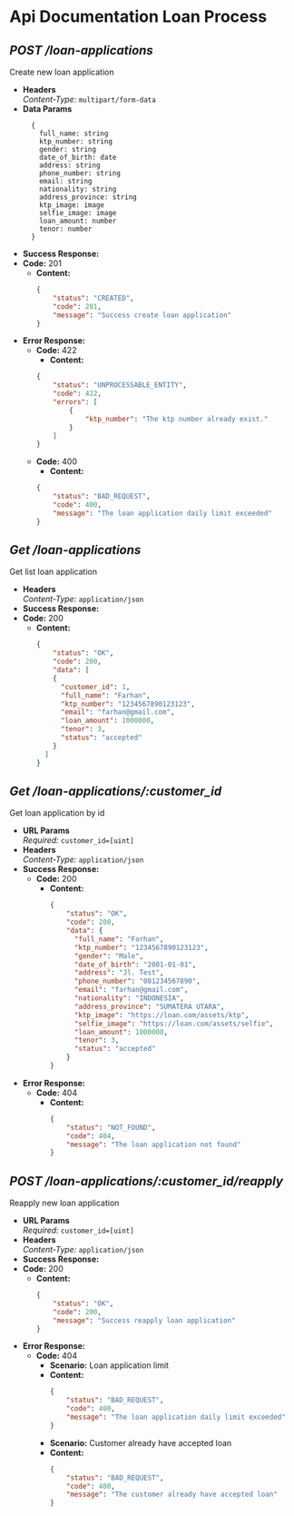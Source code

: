 # Api Documentation Loan Process

***POST /loan-applications***
----
Create new loan application
* **Headers**  
  *Content-Type:* `multipart/form-data`
* **Data Params**
  ```
    {
      full_name: string
      ktp_number: string
      gender: string
      date_of_birth: date
      address: string
      phone_number: string
      email: string
      nationality: string
      address_province: string
      ktp_image: image
      selfie_image: image
      loan_amount: number
      tenor: number
    }
  ```
* **Success Response:**
* **Code:** 201
  * **Content:**
    ```json
    {
        "status": "CREATED",
        "code": 201,
        "message": "Success create loan application"
    }
    ```
* **Error Response:**
    * **Code:** 422
        * **Content:**
        ```json
        {
            "status": "UNPROCESSABLE_ENTITY",
            "code": 422,
            "errors": [
                {
                    "ktp_number": "The ktp number already exist."
                }
            ]
        }
        ```
  * **Code:** 400
      * **Content:**
      ```json
      {
          "status": "BAD_REQUEST",
          "code": 400,
          "message": "The loan application daily limit exceeded"
      }
      ```

***Get /loan-applications***
----
Get list loan application
* **Headers**  
  *Content-Type:* `application/json`
* **Success Response:**
* **Code:** 200
  * **Content:**
    ```json
    {
        "status": "OK",
        "code": 200,
        "data": [
        {
          "customer_id": 1,
          "full_name": "Farhan",
          "ktp_number": "1234567890123123",
          "email": "farhan@gmail.com",
          "loan_amount": 1000000,
          "tenor": 3,
          "status": "accepted"
        }
      ]
    }
    ```

***Get /loan-applications/:customer_id***
----
Get loan application by id
* **URL Params**  
  *Required:* `customer_id=[uint]`
* **Headers**  
  *Content-Type:* `application/json`
* **Success Response:**
  * **Code:** 200
    * **Content:**
      ```json
      {
          "status": "OK",
          "code": 200,
          "data": {
            "full_name": "Farhan",
            "ktp_number": "1234567890123123",
            "gender": "Male",
            "date_of_birth": "2001-01-01",
            "address": "Jl. Test",
            "phone_number": "081234567890",
            "email": "farhan@gmail.com",
            "nationality": "INDONESIA",
            "address_province": "SUMATERA UTARA",
            "ktp_image": "https://loan.com/assets/ktp",
            "selfie_image": "https://loan.com/assets/selfie",
            "loan_amount": 1000000,
            "tenor": 3,
            "status": "accepted"
          }
      }
      ```
* **Error Response:**
    * **Code:** 404
      * **Content:**
        ```json
        {
            "status": "NOT_FOUND",
            "code": 404,
            "message": "The loan application not found"
        }
        ```
***POST /loan-applications/:customer_id/reapply***
----
Reapply new loan application
* **URL Params**  
  *Required:* `customer_id=[uint]`
* **Headers**  
  *Content-Type:* `application/json`
* **Success Response:**
* **Code:** 200
  * **Content:**
    ```json
    {
        "status": "OK",
        "code": 200,
        "message": "Success reapply loan application"
    }
    ```
* **Error Response:**
  * **Code:** 404
    * **Scenario:** Loan application limit
    * **Content:**
      ```json
      {
          "status": "BAD_REQUEST",
          "code": 400,
          "message": "The loan application daily limit exceeded"
      }
      ```
    * **Scenario:** Customer already have accepted loan
    * **Content:**
      ```json
      {
          "status": "BAD_REQUEST",
          "code": 400,
          "message": "The customer already have accepted loan"
      }
      ```